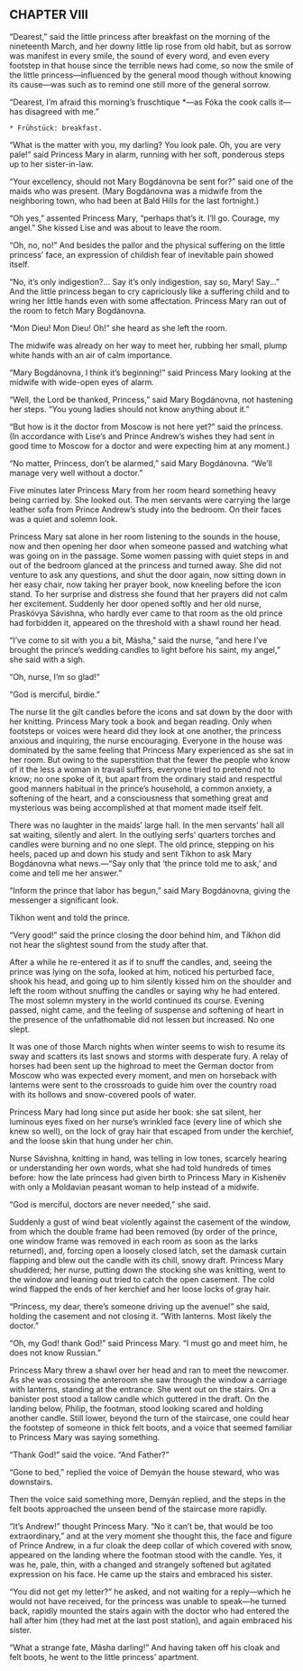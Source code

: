 ## CHAPTER VIII

“Dearest,” said the little princess after breakfast on the morning
of the nineteenth March, and her downy little lip rose from old habit,
but as sorrow was manifest in every smile, the sound of every word, and
even every footstep in that house since the terrible news had come, so
now the smile of the little princess—influenced by the general mood
though without knowing its cause—was such as to remind one still more
of the general sorrow.

“Dearest, I’m afraid this morning’s fruschtique *—as Fóka the
cook calls it—has disagreed with me.”

    * Frühstück: breakfast.

“What is the matter with you, my darling? You look pale. Oh, you
are very pale!” said Princess Mary in alarm, running with her soft,
ponderous steps up to her sister-in-law.

“Your excellency, should not Mary Bogdánovna be sent for?” said one
of the maids who was present. (Mary Bogdánovna was a midwife from the
neighboring town, who had been at Bald Hills for the last fortnight.)

“Oh yes,” assented Princess Mary, “perhaps that’s it. I’ll go.
Courage, my angel.” She kissed Lise and was about to leave the room.

“Oh, no, no!” And besides the pallor and the physical suffering
on the little princess’ face, an expression of childish fear of
inevitable pain showed itself.

“No, it’s only indigestion?... Say it’s only indigestion, say so,
Mary! Say...” And the little princess began to cry capriciously like
a suffering child and to wring her little hands even with some
affectation. Princess Mary ran out of the room to fetch Mary
Bogdánovna.

“Mon Dieu! Mon Dieu! Oh!” she heard as she left the room.

The midwife was already on her way to meet her, rubbing her small, plump
white hands with an air of calm importance.

“Mary Bogdánovna, I think it’s beginning!” said Princess Mary
looking at the midwife with wide-open eyes of alarm.

“Well, the Lord be thanked, Princess,” said Mary Bogdánovna, not
hastening her steps. “You young ladies should not know anything about
it.”

“But how is it the doctor from Moscow is not here yet?” said the
princess. (In accordance with Lise’s and Prince Andrew’s wishes they
had sent in good time to Moscow for a doctor and were expecting him at
any moment.)

“No matter, Princess, don’t be alarmed,” said Mary Bogdánovna.
“We’ll manage very well without a doctor.”

Five minutes later Princess Mary from her room heard something heavy
being carried by. She looked out. The men servants were carrying the
large leather sofa from Prince Andrew’s study into the bedroom. On
their faces was a quiet and solemn look.

Princess Mary sat alone in her room listening to the sounds in the
house, now and then opening her door when someone passed and watching
what was going on in the passage. Some women passing with quiet steps in
and out of the bedroom glanced at the princess and turned away. She did
not venture to ask any questions, and shut the door again, now sitting
down in her easy chair, now taking her prayer book, now kneeling before
the icon stand. To her surprise and distress she found that her prayers
did not calm her excitement. Suddenly her door opened softly and her old
nurse, Praskóvya Sávishna, who hardly ever came to that room as the
old prince had forbidden it, appeared on the threshold with a shawl
round her head.

“I’ve come to sit with you a bit, Másha,” said the nurse, “and
here I’ve brought the prince’s wedding candles to light before his
saint, my angel,” she said with a sigh.

“Oh, nurse, I’m so glad!”

“God is merciful, birdie.”

The nurse lit the gilt candles before the icons and sat down by the door
with her knitting. Princess Mary took a book and began reading. Only
when footsteps or voices were heard did they look at one another, the
princess anxious and inquiring, the nurse encouraging. Everyone in the
house was dominated by the same feeling that Princess Mary experienced
as she sat in her room. But owing to the superstition that the fewer
the people who know of it the less a woman in travail suffers, everyone
tried to pretend not to know; no one spoke of it, but apart from the
ordinary staid and respectful good manners habitual in the prince’s
household, a common anxiety, a softening of the heart, and a
consciousness that something great and mysterious was being accomplished
at that moment made itself felt.

There was no laughter in the maids’ large hall. In the men servants’
hall all sat waiting, silently and alert. In the outlying serfs’
quarters torches and candles were burning and no one slept. The old
prince, stepping on his heels, paced up and down his study and sent
Tíkhon to ask Mary Bogdánovna what news.—“Say only that ‘the
prince told me to ask,’ and come and tell me her answer.”

“Inform the prince that labor has begun,” said Mary Bogdánovna,
giving the messenger a significant look.

Tíkhon went and told the prince.

“Very good!” said the prince closing the door behind him, and
Tíkhon did not hear the slightest sound from the study after that.

After a while he re-entered it as if to snuff the candles, and, seeing
the prince was lying on the sofa, looked at him, noticed his perturbed
face, shook his head, and going up to him silently kissed him on the
shoulder and left the room without snuffing the candles or saying why he
had entered. The most solemn mystery in the world continued its course.
Evening passed, night came, and the feeling of suspense and softening of
heart in the presence of the unfathomable did not lessen but increased.
No one slept.

It was one of those March nights when winter seems to wish to resume its
sway and scatters its last snows and storms with desperate fury. A relay
of horses had been sent up the highroad to meet the German doctor from
Moscow who was expected every moment, and men on horseback with lanterns
were sent to the crossroads to guide him over the country road with its
hollows and snow-covered pools of water.

Princess Mary had long since put aside her book: she sat silent, her
luminous eyes fixed on her nurse’s wrinkled face (every line of which
she knew so well), on the lock of gray hair that escaped from under the
kerchief, and the loose skin that hung under her chin.

Nurse Sávishna, knitting in hand, was telling in low tones, scarcely
hearing or understanding her own words, what she had told hundreds of
times before: how the late princess had given birth to Princess Mary
in Kishenëv with only a Moldavian peasant woman to help instead of a
midwife.

“God is merciful, doctors are never needed,” she said.

Suddenly a gust of wind beat violently against the casement of the
window, from which the double frame had been removed (by order of the
prince, one window frame was removed in each room as soon as the larks
returned), and, forcing open a loosely closed latch, set the damask
curtain flapping and blew out the candle with its chill, snowy draft.
Princess Mary shuddered; her nurse, putting down the stocking she was
knitting, went to the window and leaning out tried to catch the open
casement. The cold wind flapped the ends of her kerchief and her loose
locks of gray hair.

“Princess, my dear, there’s someone driving up the avenue!” she
said, holding the casement and not closing it. “With lanterns. Most
likely the doctor.”

“Oh, my God! thank God!” said Princess Mary. “I must go and meet
him, he does not know Russian.”

Princess Mary threw a shawl over her head and ran to meet the newcomer.
As she was crossing the anteroom she saw through the window a carriage
with lanterns, standing at the entrance. She went out on the stairs. On
a banister post stood a tallow candle which guttered in the draft. On
the landing below, Philip, the footman, stood looking scared and holding
another candle. Still lower, beyond the turn of the staircase, one
could hear the footstep of someone in thick felt boots, and a voice that
seemed familiar to Princess Mary was saying something.

“Thank God!” said the voice. “And Father?”

“Gone to bed,” replied the voice of Demyán the house steward, who
was downstairs.

Then the voice said something more, Demyán replied, and the steps in
the felt boots approached the unseen bend of the staircase more rapidly.

“It’s Andrew!” thought Princess Mary. “No it can’t be, that
would be too extraordinary,” and at the very moment she thought this,
the face and figure of Prince Andrew, in a fur cloak the deep collar of
which covered with snow, appeared on the landing where the footman
stood with the candle. Yes, it was he, pale, thin, with a changed and
strangely softened but agitated expression on his face. He came up the
stairs and embraced his sister.

“You did not get my letter?” he asked, and not waiting for a
reply—which he would not have received, for the princess was unable to
speak—he turned back, rapidly mounted the stairs again with the
doctor who had entered the hall after him (they had met at the last post
station), and again embraced his sister.

“What a strange fate, Másha darling!” And having taken off his
cloak and felt boots, he went to the little princess’ apartment.





